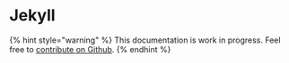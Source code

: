 # Jekyll

{% hint style="warning" %}
This documentation is work in progress. Feel free to [contribute on Github](https://github.com/surjithctly/web3forms-docs).
{% endhint %}
